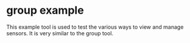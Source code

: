 # group example

This example tool is used to test the various ways to view and manage sensors. It is very similar to the group tool.
